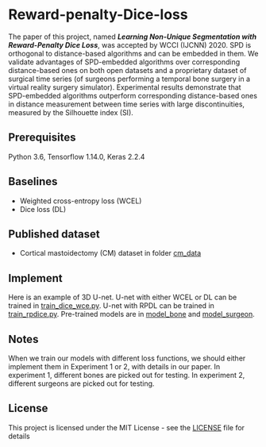# Reward-penalty-Dice-loss

The paper of this project, named ***Learning Non-Unique Segmentation with Reward-Penalty Dice Loss***, was accepted by WCCI (IJCNN) 2020. SPD is orthogonal to distance-based algorithms and can be embedded in them. We validate advantages of SPD-embedded algorithms over corresponding distance-based ones on both open datasets and a proprietary dataset of surgical time series (of
surgeons performing a temporal bone surgery in a virtual reality surgery simulator). Experimental results demonstrate that SPD-embedded algorithms outperform corresponding distance-based ones in distance measurement between time series with large discontinuities, measured by the Silhouette index (SI).

## Prerequisites
Python 3.6, Tensorflow 1.14.0, Keras 2.2.4

## Baselines
* Weighted cross-entropy loss (WCEL)
* Dice loss (DL)

## Published dataset
* Cortical mastoidectomy (CM) dataset in folder [cm_data](cm_data)

## Implement

Here is an example of 3D U-net. U-net with either WCEL or DL can be trained in [train_dice_wce.py](train_dice_wce.py). U-net with RPDL can be trained in [train_rpdice.py](train_rpdice.py). Pre-trained models are in [model_bone](model_bone) and [model_surgeon](model_surgeon).

## Notes

When we train our models with different loss functions, we should either implement them in Experiment 1 or 2, with details in our paper. In experiment 1, different bones are picked out for testing. In experiment 2, different surgeons are picked out for testing.  

## License
This project is licensed under the MIT License - see the [LICENSE](LICENSE) file for details
